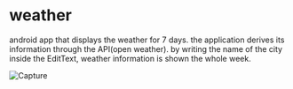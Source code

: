 # weather
android app that displays the weather for 7 days.
the application derives its information through the API(open weather).
by writing the name of the city inside the EditText, weather information is shown the whole week.


![Capture](https://user-images.githubusercontent.com/70011887/199542851-99443a09-afb2-4ec5-83e5-ebc8c861bf4f.PNG)

